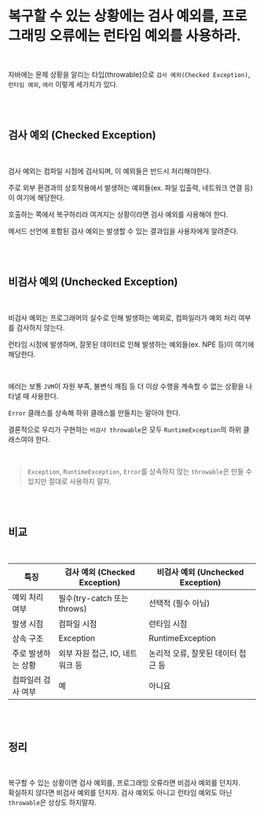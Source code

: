 # 복구할 수 있는 상황에는 검사 예외를, 프로그래밍 오류에는 런타임 예외를 사용하라.

</br>

자바에는 문제 상황을 알리는 타입(throwable)으로 `검사 예외(Checked Exception)`, `런타임 예외`, `에러` 이렇게 세가지가 있다.

</br>

</br>

## 검사 예외 (Checked Exception)

</br>

검사 예외는 컴파일 시점에 검사되며, 이 예외들은 반드시 처리해야한다.

주로 외부 환경과의 상호작용에서 발생하는 예외들(ex. 파일 입출력, 네트워크 연결 등)이 여기에 해당한다.

호출하는 쪽에서 복구하리라 여겨지는 상황이라면 검사 예외를 사용해야 한다.

메서드 선언에 포함된 검사 예외는 발생할 수 있는 결과임을 사용자에게 알려준다.

</br>

</br>

## 비검사 예외 (Unchecked Exception)

</br>

비검사 예외는 프로그래머의 실수로 인해 발생하는 예외로, 컴파일러가 예외 처리 여부를 검사하지 않는다.

런타임 시점에 발생하며, 잘못된 데이터로 인해 발생하는 예외들(ex. NPE 등)이 여기에 해당한다.

</br>

에러는 보통 `JVM`이 자원 부족, 불변식 깨짐 등 더 이상 수행을 계속할 수 없는 상황을 나타낼 때 사용한다. 

`Error` 클래스를 상속해 하위 클래스를 만들지는 말아야 한다.

결론적으로 우리가 구현하는 `비검사 throwable`은 모두 `RuntimeException`의 하위 클래스여야 한다.

</br>

> `Exception`, `RuntimeException`, `Error`를 상속하지 않는 `throwable`은 만들 수 있지만 절대로 사용하지 말자.

</br>

</br>

## 비교

</br>

| 특징 | 검사 예외 (Checked Exception) | 비검사 예외 (Unchecked Exception) |
| --- | --- | --- |
| 예외 처리 여부 | 필수(try-catch 또는 throws) | 선택적 (필수 아님) |
| 발생 시점 | 컴파일 시점 | 런타임 시점 |
| 상속 구조 | Exception | RuntimeException |
| 주로 발생하는 상황 | 외부 자원 접근, IO, 네트워크 등 | 논리적 오류, 잘못된 데이터 접근 등 |
| 컴파일러 검사 여부 | 예 | 아니요 |

</br>

</br>

## 정리

</br>

복구할 수 있는 상황이면 검사 예외를, 프로그래밍 오류라면 비검사 예외를 던지자.  
확실하지 않다면 비검사 예외를 던지자. 검사 예외도 아니고 런타임 예외도 아닌 `throwable`은 상상도 하지말자.
